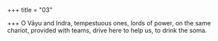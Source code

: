+++
title = "03"

+++
O Vāyu and Indra, tempestuous ones, lords of power, on the same  chariot,
provided with teams, drive here to help us, to drink the soma.